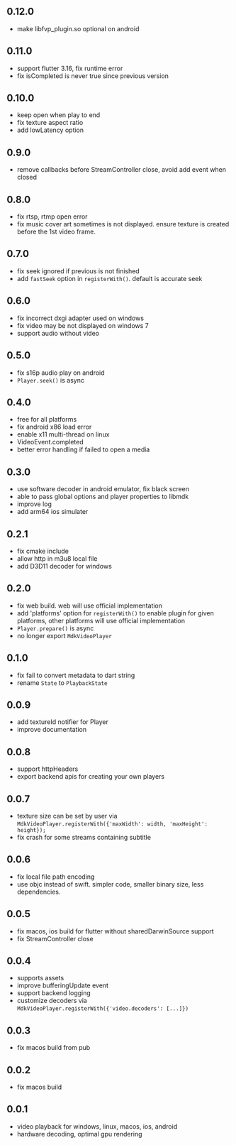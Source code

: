 ## 0.12.0

* make libfvp_plugin.so optional on android

## 0.11.0

* support flutter 3.16, fix runtime error
* fix isCompleted is never true since previous version

## 0.10.0

* keep open when play to end
* fix texture aspect ratio
* add lowLatency option

## 0.9.0

* remove callbacks before StreamController close, avoid add event when closed

## 0.8.0

* fix rtsp, rtmp open error
* fix music cover art sometimes is not displayed. ensure texture is created before the 1st video frame.

## 0.7.0

* fix seek ignored if previous is not finished
* add `fastSeek` option in `registerWith()`. default is accurate seek

## 0.6.0

* fix incorrect dxgi adapter used on windows
* fix video may be not displayed on windows 7
* support audio without video

## 0.5.0

* fix s16p audio play on android
* `Player.seek()` is async

## 0.4.0

* free for all platforms
* fix android x86 load error
* enable x11 multi-thread on linux
* VideoEvent.completed
* better error handling if failed to open a media

## 0.3.0

* use software decoder in android emulator, fix black screen
* able to pass global options and player properties to libmdk
* improve log
* add arm64 ios simulater

## 0.2.1

* fix cmake include
* allow http in m3u8 local file
* add D3D11 decoder for windows

## 0.2.0

* fix web build. web will use official implementation
* add 'platforms' option for `registerWith()` to enable plugin for given platforms, other platforms will use official implementation
* `Player.prepare()` is async
* no longer export `MdkVideoPlayer`

## 0.1.0

* fix fail to convert metadata to dart string
* rename `State` to `PlaybackState`

## 0.0.9

* add textureId notifier for Player
* improve documentation

## 0.0.8

* support httpHeaders
* export backend apis for creating your own players

## 0.0.7

* texture size can be set by user via `MdkVideoPlayer.registerWith({'maxWidth': width, 'maxHeight': height});`
* fix crash for some streams containing subtitle

## 0.0.6

* fix local file path encoding
* use objc instead of swift. simpler code, smaller binary size, less dependencies.

## 0.0.5

* fix macos, ios build for flutter without sharedDarwinSource support
* fix StreamController close

## 0.0.4

* supports assets
* improve bufferingUpdate event
* support backend logging
* customize decoders via `MdkVideoPlayer.registerWith({'video.decoders': [...]})`

## 0.0.3

* fix macos build from pub

## 0.0.2

* fix macos build

## 0.0.1

* video playback for windows, linux, macos, ios, android
* hardware decoding, optimal gpu rendering
